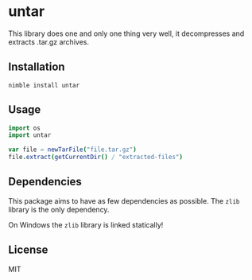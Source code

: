# untar

This library does one and only one thing very well, it decompresses and
extracts .tar.gz archives.

## Installation

```
nimble install untar
```

## Usage

```nim
import os
import untar

var file = newTarFile("file.tar.gz")
file.extract(getCurrentDir() / "extracted-files")
```

## Dependencies

This package aims to have as few dependencies as possible. The ``zlib`` library
is the only dependency.

On Windows the ``zlib`` library is linked statically!

## License

MIT